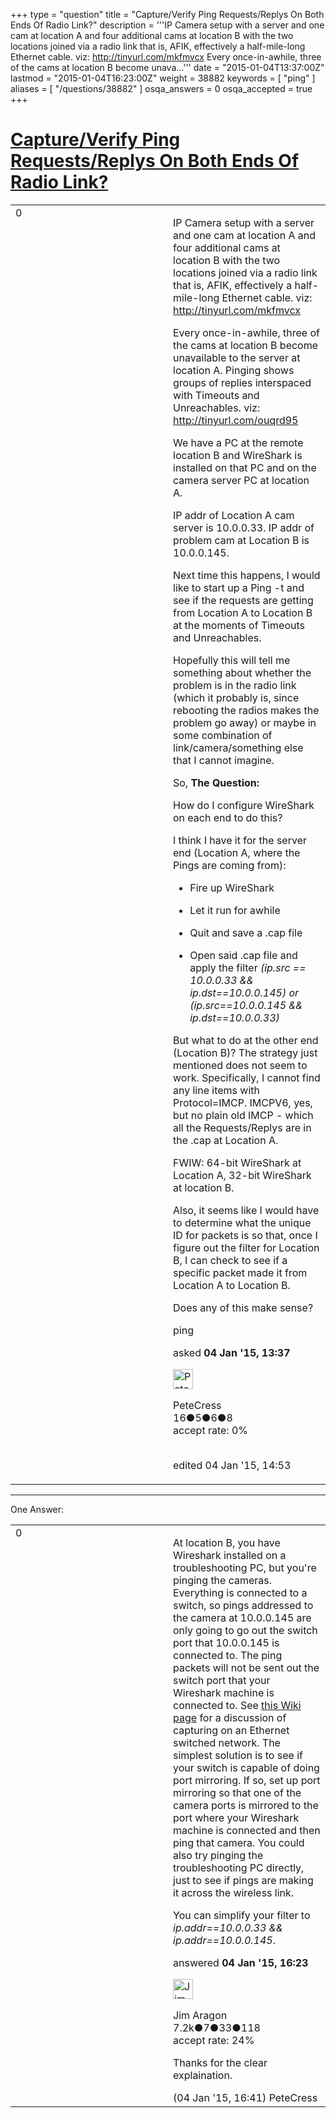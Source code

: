 +++
type = "question"
title = "Capture/Verify Ping Requests/Replys On Both Ends Of Radio Link?"
description = '''IP Camera setup with a server and one cam at location A and four additional cams at location B with the two locations joined via a radio link that is, AFIK, effectively a half-mile-long Ethernet cable. viz: http://tinyurl.com/mkfmvcx Every once-in-awhile, three of the cams at location B become unava...'''
date = "2015-01-04T13:37:00Z"
lastmod = "2015-01-04T16:23:00Z"
weight = 38882
keywords = [ "ping" ]
aliases = [ "/questions/38882" ]
osqa_answers = 0
osqa_accepted = true
+++

<div class="headNormal">

# [Capture/Verify Ping Requests/Replys On Both Ends Of Radio Link?](/questions/38882/captureverify-ping-requestsreplys-on-both-ends-of-radio-link)

</div>

<div id="main-body">

<div id="askform">

<table id="question-table" style="width:100%;"><colgroup><col style="width: 50%" /><col style="width: 50%" /></colgroup><tbody><tr class="odd"><td style="width: 30px; vertical-align: top"><div class="vote-buttons"><div id="post-38882-score" class="post-score" title="current number of votes">0</div><div id="favorite-count" class="favorite-count"></div></div></td><td><div id="item-right"><div class="question-body"><p>IP Camera setup with a server and one cam at location A and four additional cams at location B with the two locations joined via a radio link that is, AFIK, effectively a half-mile-long Ethernet cable. viz: <a href="http://tinyurl.com/mkfmvcx">http://tinyurl.com/mkfmvcx</a></p><p>Every once-in-awhile, three of the cams at location B become unavailable to the server at location A. Pinging shows groups of replies interspaced with Timeouts and Unreachables. viz: <a href="http://tinyurl.com/ouqrd95">http://tinyurl.com/ouqrd95</a></p><p>We have a PC at the remote location B and WireShark is installed on that PC and on the camera server PC at location A.</p><p>IP addr of Location A cam server is 10.0.0.33. IP addr of problem cam at Location B is 10.0.0.145.</p><p>Next time this happens, I would like to start up a Ping -t and see if the requests are getting from Location A to Location B at the moments of Timeouts and Unreachables.<br />
</p><p>Hopefully this will tell me something about whether the problem is in the radio link (which it probably is, since rebooting the radios makes the problem go away) or maybe in some combination of link/camera/something else that I cannot imagine.</p><p>So, <strong>The Question:</strong></p><p>How do I configure WireShark on each end to do this?<br />
</p><p>I think I have it for the server end (Location A, where the Pings are coming from):</p><ul><li><p>Fire up WireShark</p></li><li><p>Let it run for awhile</p></li><li><p>Quit and save a .cap file</p></li><li><p>Open said .cap file and apply the filter <em>(ip.src == 10.0.0.33 &amp;&amp; ip.dst==10.0.0.145) or (ip.src==10.0.0.145 &amp;&amp; ip.dst==10.0.0.33)</em></p></li></ul><p>But what to do at the other end (Location B)? The strategy just mentioned does not seem to work. Specifically, I cannot find any line items with Protocol=IMCP. IMCPV6, yes, but no plain old IMCP - which all the Requests/Replys are in the .cap at Location A.</p><p>FWIW: 64-bit WireShark at Location A, 32-bit WireShark at location B.</p><p>Also, it seems like I would have to determine what the unique ID for packets is so that, once I figure out the filter for Location B, I can check to see if a specific packet made it from Location A to Location B.</p><p>Does any of this make sense?</p></div><div id="question-tags" class="tags-container tags">ping</div><div id="question-controls" class="post-controls"></div><div class="post-update-info-container"><div class="post-update-info post-update-info-user"><p>asked <strong>04 Jan '15, 13:37</strong></p><img src="https://secure.gravatar.com/avatar/8bde5a113e61480e8111dcc2e49409f8?s=32&amp;d=identicon&amp;r=g" class="gravatar" width="32" height="32" alt="PeteCress&#39;s gravatar image" /><p>PeteCress<br />
<span class="score" title="16 reputation points">16</span><span title="5 badges"><span class="badge1">●</span><span class="badgecount">5</span></span><span title="6 badges"><span class="silver">●</span><span class="badgecount">6</span></span><span title="8 badges"><span class="bronze">●</span><span class="badgecount">8</span></span><br />
<span class="accept_rate" title="Rate of the user&#39;s accepted answers">accept rate:</span> <span title="PeteCress has no accepted answers">0%</span> </br></br></p></div><div class="post-update-info post-update-info-edited"><p>edited 04 Jan '15, 14:53</p></div></div><div id="comments-container-38882" class="comments-container"></div><div id="comment-tools-38882" class="comment-tools"></div><div class="clear"></div><div id="comment-38882-form-container" class="comment-form-container"></div><div class="clear"></div></div></td></tr></tbody></table>

------------------------------------------------------------------------

<div class="tabBar">

<span id="sort-top"></span>

<div class="headQuestions">

One Answer:

</div>

</div>

<span id="38886"></span>

<div id="answer-container-38886" class="answer accepted-answer">

<table style="width:100%;"><colgroup><col style="width: 50%" /><col style="width: 50%" /></colgroup><tbody><tr class="odd"><td style="width: 30px; vertical-align: top"><div class="vote-buttons"><div id="post-38886-score" class="post-score" title="current number of votes">0</div></div></td><td><div class="item-right"><div class="answer-body"><p>At location B, you have Wireshark installed on a troubleshooting PC, but you're pinging the cameras. Everything is connected to a switch, so pings addressed to the camera at 10.0.0.145 are only going to go out the switch port that 10.0.0.145 is connected to. The ping packets will not be sent out the switch port that your Wireshark machine is connected to. See <a href="http://wiki.wireshark.org/CaptureSetup/Ethernet">this Wiki page</a> for a discussion of capturing on an Ethernet switched network. The simplest solution is to see if your switch is capable of doing port mirroring. If so, set up port mirroring so that one of the camera ports is mirrored to the port where your Wireshark machine is connected and then ping that camera. You could also try pinging the troubleshooting PC directly, just to see if pings are making it across the wireless link.</p><p>You can simplify your filter to <em>ip.addr==10.0.0.33 &amp;&amp; ip.addr==10.0.0.145</em>.</p></div><div class="answer-controls post-controls"></div><div class="post-update-info-container"><div class="post-update-info post-update-info-user"><p>answered <strong>04 Jan '15, 16:23</strong></p><img src="https://secure.gravatar.com/avatar/071fe61f64868d98bdf4eb060b63b6ca?s=32&amp;d=identicon&amp;r=g" class="gravatar" width="32" height="32" alt="Jim%20Aragon&#39;s gravatar image" /><p>Jim Aragon<br />
<span class="score" title="7187 reputation points"><span>7.2k</span></span><span title="7 badges"><span class="badge1">●</span><span class="badgecount">7</span></span><span title="33 badges"><span class="silver">●</span><span class="badgecount">33</span></span><span title="118 badges"><span class="bronze">●</span><span class="badgecount">118</span></span><br />
<span class="accept_rate" title="Rate of the user&#39;s accepted answers">accept rate:</span> <span title="Jim Aragon has 70 accepted answers">24%</span></p></div></div><div id="comments-container-38886" class="comments-container"><span id="38887"></span><div id="comment-38887" class="comment"><div id="post-38887-score" class="comment-score"></div><div class="comment-text"><p>Thanks for the clear explaination.</p></div><div id="comment-38887-info" class="comment-info"><span class="comment-age">(04 Jan '15, 16:41)</span> PeteCress</div></div></div><div id="comment-tools-38886" class="comment-tools"></div><div class="clear"></div><div id="comment-38886-form-container" class="comment-form-container"></div><div class="clear"></div></div></td></tr></tbody></table>

</div>

<div class="paginator-container-left">

</div>

</div>

</div>

